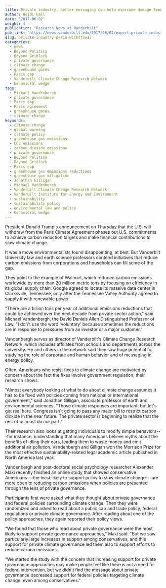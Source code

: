 ```yaml
---
title: Private industry, better messaging can help overcome damage from Paris withdrawal
author: Heidi Hall
date: '2017-06-02'
weight: 4
publication: "Research News at Vanderbilt"
pub_link: "https://news.vanderbilt.edu/2017/06/02/expert-private-industry-better-messaging-can-help-overcome-damage-from-paris-withdrawal/"
slug: private-industry-paris-withdrawal
categories:
  - news
  - Beyond Politics
  - Beyond Gridlock
  - private governance
  - climate change
  - greenhouse gases
  - Paris gap
  - Vanderbilt Climate Change Research Network
  - behavioral wedge
tags:
  - Michael Vandenbergh
  - private governance
  - Paris gap
  - Paris agreement
  - greenhouse gases
  - climate change
keywords:
  - climate change
  - global warming
  - climate policy
  - greenhouse gas emissions
  - CO2 emissions
  - carbon dioxide emissions
  - private governance
  - Beyond Politics
  - Beyond Gridlock
  - Paris gap
  - greenhouse gas emissions reductions
  - greenhouse gas mitigation
  - Jonathan Gilligan
  - Michael Vandenbergh
  - Vanderbilt Climate Change Research Network
  - Vanderbilt Institute for Energy and Environment
  - sustainability
  - sustainability policy
  - environmental law and policy
  - behavioral wedge
---
```


President Donald Trump's announcement on Thursday that the U.S. will withdraw from the Paris Climate Agreement phases out U.S. commitments to achieve carbon reduction targets and make financial contributions to slow climate change.

It was a move environmentalists found disappointing, at best. But Vanderbilt University law and earth science professors contend initiatives that reduce carbon emissions from corporations and households can fill some of the gap.

They point to the example of Walmart, which reduced carbon emissions worldwide by more than 20 million metric tons by focusing on efficiency in its global supply chain. Google agreed to locate its massive data center in Clarksville, Tennessee, only after the Tennessee Valley Authority agreed to supply it with renewable power.

"There are a billion tons per year of additional emissions reductions that could be achieved over the next decade from private sector action," said Michael Vandenbergh, the David Daniels Allen Distinguished Professor of Law. "I don't use the word 'voluntary' because sometimes the reductions are in response to pressures from an investor or a major customer."

Vandenbergh serves as director of Vanderbilt's Climate Change Research Network, which includes affiliates from schools and departments across the university. He and others in the network said they saw huge potential for studying the role of corporate and human behavior and of messaging in energy policy.

Often, Americans who resist fixes to climate change are motivated by concern about the fact the fixes involve government regulation, their research shows.

"Almost everybody looking at what to do about climate change assumes it has to be fixed with policies coming from national or international government," said Jonathan Gilligan, associate professor of earth and environmental sciences. "Those climate responses are important, but let's get real here. Congress isn't going to pass any major bill to restrict carbon dioxide in the near future. The private sector is beginning to realize that the rest of us must do our part."

Their research also looks at getting individuals to modify simple behaviors---for instance, understanding that many Americans believe myths about the benefits of idling their cars, leading them to waste money and emit additional air pollution. Vandenbergh and Gilligan won the Morrison Prize for the most effective sustainability-related legal academic article published in North America last year.

Vandenbergh and post-doctoral social psychology researcher Alexander Maki recently finished an online study that showed conservative Americans---the least likely to support policy to slow climate change---are more open to reducing carbon emissions when policies are presented through the lens of private governance.

Participants first were asked what they thought about private governance and federal policies surrounding climate change. Then they were randomized and asked to read about a public cap and trade policy, federal regulations or private climate governance. After reading about one of the policy approaches, they again reported their policy views.

"We found that those who read about private governance were the most likely to support private governance approaches," Maki said. "But we saw particularly large increases in support among conservatives, and this support for private climate governance led them also to support efforts to reduce carbon emissions.

"We started the study with the concern that increasing support for private governance approaches may make people feel like there is not a need for federal intervention, but we didn't find the message about private governance decreased support for federal policies targeting climate change, even among conservatives."
